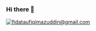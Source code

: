 ### Hi there 👋

<a href="mailto:fidataufiqimazuddin@gmail.com">![fidataufiqimazuddin@gmail.com](https://img.shields.io/badge/Gmail-D14836?style=for-the-badge&logo=gmail&logoColor=white)</a>

<!--
**fidataufiq/fidataufiq** is a ✨ _special_ ✨ repository because its `README.md` (this file) appears on your GitHub profile.

Here are some ideas to get you started:

- 🔭 I’m currently working on ...
- 🌱 I’m currently learning ...
- 👯 I’m looking to collaborate on ...
- 🤔 I’m looking for help with ...
- 💬 Ask me about ...
- 📫 How to reach me: ...
- 😄 Pronouns: ...
- ⚡ Fun fact: ...


-->

